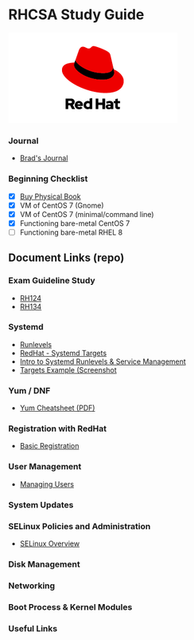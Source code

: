 # RHCSA Study Guide
![RedHat Logo](/images/redhat.png)

### Journal
- [Brad's Journal](/Documents/Journal.md)

### Beginning Checklist
- [x] [Buy Physical Book](https://www.amazon.com/RHCSA-Linux-Certification-Study-Seventh/dp/0071841962/ref=pd_lpo_sbs_14_t_0/143-8220760-8024209?_encoding=UTF8&psc=1&refRID=VESF93Q4RZM3E9YSP3QM)
- [x] VM of CentOS 7 (Gnome)
- [x] VM of CentOS 7 (minimal/command line)
- [x] Functioning bare-metal CentOS 7
- [ ] Functioning bare-metal RHEL 8

## Document Links (repo)

### Exam Guideline Study
- [RH124](/Documents/RH124.md)
- [RH134](/Documents/RH134.md)

### Systemd
- [Runlevels](/Documents/Runlevels.md)
- [RedHat - Systemd Targets](https://access.redhat.com/documentation/en-us/red_hat_enterprise_linux/7/html/system_administrators_guide/sect-managing_services_with_systemd-targets)
- [Intro to Systemd Runlevels & Service Management](https://www.linux.com/learn/intro-systemd-runlevels-and-service-management-commands)
- [Targets Example (Screenshot](images/targets.png)

### Yum / DNF
- [Yum Cheatsheet (PDF)](/Yum/rh-yum.pdf)

### Registration with RedHat
- [Basic Registration](/Documents/Registration.md)

### User Management
- [Managing Users](/Documents/Users.md)

### System Updates

### SELinux Policies and Administration
- [SELinux Overview](/Documents/SELinux.md)

### Disk Management

### Networking

### Boot Process & Kernel Modules

### Useful Links

